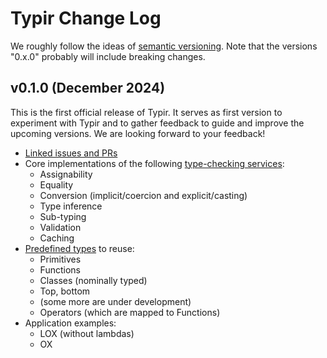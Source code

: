 # Typir Change Log

We roughly follow the ideas of [semantic versioning](https://semver.org/).
Note that the versions "0.x.0" probably will include breaking changes.


## v0.1.0 (December 2024)

This is the first official release of Typir.
It serves as first version to experiment with Typir and to gather feedback to guide and improve the upcoming versions. We are looking forward to your feedback!

- [Linked issues and PRs](https://github.com/TypeFox/typir/milestone/2)
- Core implementations of the following [type-checking services](/packages/typir/src/services/):
  - Assignability
  - Equality
  - Conversion (implicit/coercion and explicit/casting)
  - Type inference
  - Sub-typing
  - Validation
  - Caching
- [Predefined types](/packages/typir/src/kinds/) to reuse:
  - Primitives
  - Functions
  - Classes (nominally typed)
  - Top, bottom
  - (some more are under development)
  - Operators (which are mapped to Functions)
- Application examples:
  - LOX (without lambdas)
  - OX
